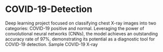 # COVID-19-Detection
Deep learning project focused on classifying chest X-ray images into two categories: COVID-19 positive and normal. Leveraging the power of convolutional neural networks (CNNs), the model achieves an outstanding accuracy rate of 97%, demonstrating its potential as a diagnostic tool for COVID-19 detection.  Sample COVID-19 X-ray
